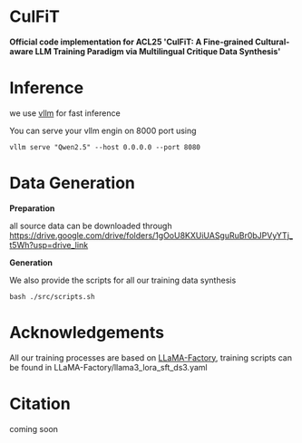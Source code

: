 # CulFiT

**Official code implementation for ACL25 'CulFiT: A Fine-grained Cultural-aware LLM Training Paradigm via Multilingual Critique Data Synthesis'**



# Inference

we use [vllm](https://github.com/vllm-project/vllm) for fast inference

You can serve your vllm engin on 8000 port using

```shell
vllm serve "Qwen2.5" --host 0.0.0.0 --port 8080
```

# Data Generation

**Preparation**

all source data can be downloaded through https://drive.google.com/drive/folders/1gOoU8KXUiUASguRuBr0bJPVyYTj_t5Wh?usp=drive_link

**Generation**

We also provide the scripts for all our training data synthesis

```shell
bash ./src/scripts.sh
```



# Acknowledgements

All our training processes are based on [LLaMA-Factory](https://github.com/hiyouga/LLaMA-Factory), training scripts can be found in LLaMA-Factory/llama3_lora_sft_ds3.yaml



# Citation

coming soon
